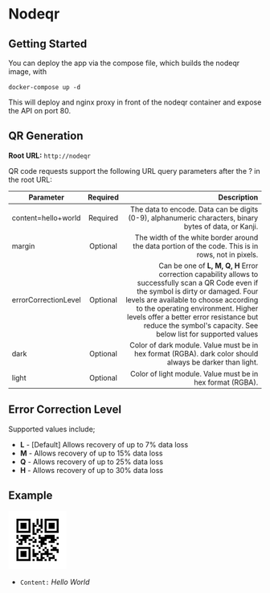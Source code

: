 # Nodeqr

## Getting Started

You can deploy the app via the compose file, which builds the nodeqr image, with

```
docker-compose up -d
```

This will deploy and nginx proxy in front of the nodeqr container and expose the API on port 80.

## QR Generation

**Root URL:** `http://nodeqr`

QR code requests support the following URL query parameters after the ? in the root URL:

| Parameter     | Required      | Description  |
| ------------- |:-------------:| -----:|
| content=hello+world   | Required | The data to encode. Data can be digits (0-9), alphanumeric characters, binary bytes of data, or Kanji. |
| margin | Optional |   The width of the white border around the data portion of the code. This is in rows, not in pixels. |
| errorCorrectionLevel | Optional |  Can be one of **L, M, Q, H** Error correction capability allows to successfully scan a QR Code even if the symbol is dirty or damaged. Four levels are available to choose according to the operating environment. Higher levels offer a better error resistance but reduce the symbol's capacity. See below list for supported values |
| dark | Optional | Color of dark module. Value must be in hex format (RGBA). dark color should always be darker than light. |
| light | Optional | Color of light module. Value must be in hex format (RGBA). |


## Error Correction Level

Supported values include;

- **L** - [Default] Allows recovery of up to 7% data loss 
- **M** - Allows recovery of up to 15% data loss 
- **Q** - Allows recovery of up to 25% data loss 
- **H** - Allows recovery of up to 30% data loss

## Example

![alt text][qr]

[qr]: https://github.com/jonathan-kosgei/nodeqr/raw/master/hello-world.png "Hello World"

 - `Content:` *Hello World*
